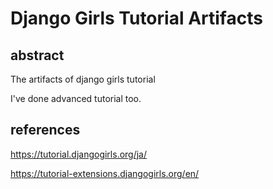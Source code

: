 # Django Girls Tutorial Artifacts
## abstract
The artifacts of django girls tutorial 

I've done advanced tutorial too.

## references
https://tutorial.djangogirls.org/ja/

https://tutorial-extensions.djangogirls.org/en/